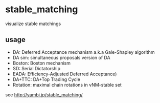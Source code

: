 # stable_matching
visualize stable matchings

## usage
* DA: Deferred Acceptance mechanism a.k.a Gale-Shapley algorithm
* DA sim: simultaneous proposals version of DA
* Boston: Boston mechanism
* SD: Serial Dictatorship
* EADA: Efficiency-Adjusted Deferred Acceptance)
* DA+TTC: DA+Top Trading Cycle
* Rotation: maximal chain rotations in vNM-stable set

see http://yambi.jp/stable_matching/
